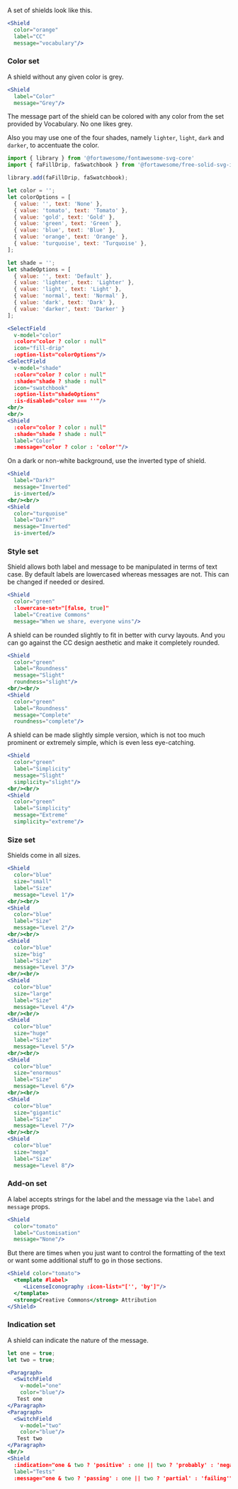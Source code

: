 A set of shields look like this.

```jsx
<Shield
  color="orange"
  label="CC"
  message="vocabulary"/>
```

### Color set

A shield without any given color is grey.

```jsx
<Shield
  label="Color"
  message="Grey"/> 
```

The message part of the shield can be colored with any color from the set
provided by Vocabulary. No one likes grey.

Also you may use one of the four shades, namely `lighter`, `light`, `dark` and `darker`, 
to accentuate the color.

```jsx
import { library } from '@fortawesome/fontawesome-svg-core'
import { faFillDrip, faSwatchbook } from '@fortawesome/free-solid-svg-icons'

library.add(faFillDrip, faSwatchbook);

let color = '';
let colorOptions = [
  { value: '', text: 'None' },
  { value: 'tomato', text: 'Tomato' },
  { value: 'gold', text: 'Gold' },
  { value: 'green', text: 'Green' },
  { value: 'blue', text: 'Blue' },
  { value: 'orange', text: 'Orange' },
  { value: 'turquoise', text: 'Turquoise' },
];

let shade = '';
let shadeOptions = [
  { value: '', text: 'Default' },
  { value: 'lighter', text: 'Lighter' },
  { value: 'light', text: 'Light' },
  { value: 'normal', text: 'Normal' },
  { value: 'dark', text: 'Dark' },
  { value: 'darker', text: 'Darker' }
];

<SelectField
  v-model="color"
  :color="color ? color : null"
  icon="fill-drip"
  :option-list="colorOptions"/>
<SelectField
  v-model="shade"
  :color="color ? color : null"
  :shade="shade ? shade : null"
  icon="swatchbook"
  :option-list="shadeOptions"
  :is-disabled="color === ''"/>
<br/>
<br/>
<Shield
  :color="color ? color : null"
  :shade="shade ? shade : null"
  label="Color"
  :message="color ? color : 'color'"/>
```

On a dark or non-white background, use the inverted type of shield.

```jsx { "props": { "className": "dark-background" } }
<Shield
  label="Dark?"
  message="Inverted"
  is-inverted/>
<br/><br/>
<Shield
  color="turquoise"
  label="Dark?"
  message="Inverted"
  is-inverted/>
```

### Style set

Shield allows both label and message to be manipulated in terms of text case. By
default labels are lowercased whereas messages are not. This can be changed if
needed or desired.

```jsx
<Shield
  color="green"
  :lowercase-set="[false, true]"
  label="Creative Commons"
  message="When we share, everyone wins"/>
```

A shield can be rounded slightly to fit in better with curvy layouts. And you
can go against the CC design aesthetic and make it completely rounded.

```jsx
<Shield
  color="green"
  label="Roundness"
  message="Slight"
  roundness="slight"/>
<br/><br/>
<Shield
  color="green"
  label="Roundness"
  message="Complete"
  roundness="complete"/>
```  

A shield can be made slightly simple version, which is not too much prominent
or extremely simple, which is even less eye-catching.

```jsx
<Shield
  color="green"
  label="Simplicity"
  message="Slight"
  simplicity="slight"/>
<br/><br/>
<Shield
  color="green"
  label="Simplicity"
  message="Extreme"
  simplicity="extreme"/>
```  


### Size set

Shields come in all sizes.

```jsx
<Shield
  color="blue"
  size="small"
  label="Size"
  message="Level 1"/>
<br/><br/>
<Shield
  color="blue"
  label="Size"
  message="Level 2"/>
<br/><br/>
<Shield
  color="blue"
  size="big"
  label="Size"
  message="Level 3"/>
<br/><br/>
<Shield
  color="blue"
  size="large"
  label="Size"
  message="Level 4"/>
<br/><br/>
<Shield
  color="blue"
  size="huge"
  label="Size"
  message="Level 5"/>
<br/><br/>
<Shield
  color="blue"
  size="enormous"
  label="Size"
  message="Level 6"/>
<br/><br/>
<Shield
  color="blue"
  size="gigantic"
  label="Size"
  message="Level 7"/>
<br/><br/>
<Shield
  color="blue"
  size="mega"
  label="Size"
  message="Level 8"/>
```

### Add-on set

A label accepts strings for the label and the message via the `label` and 
`message` props.

```jsx
<Shield
  color="tomato"
  label="Customisation"
  message="None"/>
``` 

But there are times when you just want to control the formatting of the text or
want some additional stuff to go in those sections.

```jsx
<Shield color="tomato">
  <template #label>
     <LicenseIconography :icon-list="['', 'by']"/>
  </template>
  <strong>Creative Commons</strong> Attribution
</Shield>
```

### Indication set

A shield can indicate the nature of the message.

```jsx
let one = true;
let two = true;

<Paragraph>
  <SwitchField 
    v-model="one"
    color="blue"/>
   Test one
</Paragraph>
<Paragraph>
  <SwitchField 
    v-model="two"
    color="blue"/>
   Test two
</Paragraph>
<br/>
<Shield 
  :indication="one & two ? 'positive' : one || two ? 'probably' : 'negative'"
  label="Tests"
  :message="one & two ? 'passing' : one || two ? 'partial' : 'failing'"/>
```
